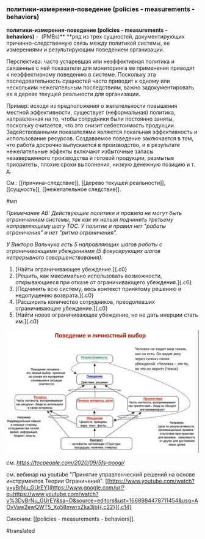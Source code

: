 ### политики-измерения-поведение (policies - measurements - behaviors)

**политики-измерения-поведение (policies - measurements - behaviors)** -  (PMBs)** **ряд из трех сущностей, документирующих причинно-следственную связь между политикой системы, ее измерениями и результирующим поведением организации.

Перспектива: часто устаревшая или неэффективная политика и связанные с ней показатели для мониторинга ее применения приводят к неэффективному поведению в системе. Поскольку эта последовательность сущностей часто приводит к одному или нескольким нежелательным последствиям, важно задокументировать ее в дереве текущей реальности для организации.

Пример: исходя из предположения о желательности повышения местной эффективности, существует (неформальная) политика, направленная на то, чтобы сотрудники были постоянно заняты, поскольку считается, что это снизит себестоимость продукции. Задействованными показателями являются локальная эффективность и использование ресурсов. Создаваемое поведение заключается в том, что работа досрочно выпускается в производство, и в результате нежелательные эффекты включают избыточные запасы незавершенного производства и готовой продукции, размытые приоритеты, плохие сроки выполнения, низкую денежную позицию и т. д.

См.: [[причина-следствие]], [[дерево текущей реальности]], [[сущность]], [[нежелательное следствие]].

#мп

*Примечание АВ: Действующие политики и правила не могут быть ограничением системы, так как их нельзя подчинить третьему направляющему шагу ТОС. У политик и правил нет "работы ограничения" и нет "ритма ограничения".*

*У Виктора Вальчука есть 5 направляющих шагов работы с ограничивающими убеждениями (5 фокусирующих шагов непрерывного совершенствования):*

1.  [Найти ограничивающее убеждение.]{.c0}
2.  [Решить, как максимально использовать возможности, открывающиеся при отказе от ограничивающего убеждения.]{.c0}
3.  [Подчинить всю систему, весь контекст принятому решению и недопущению возврата.]{.c0}
4.  [Расширить количество сотрудников, преодолевших ограничивающее убеждение.]{.c0}
5.  [Найти новое ограничивающее убеждение, но не дать инерции стать им.]{.c0}

![](images/image3.png)

*см.* *https://tocpeople.com/2020/09/5fs-poogi/*

см. вебинар на youtube "Принятие управленческий решений на основе инструментов Теории Ограничений". [[https://www.youtube.com/watch?v=yBrNu_GUrEY](https://www.google.com/url?q=https://www.youtube.com/watch?v%3DyBrNu_GUrEY&sa=D&source=editors&ust=1668984478711454&usg=AOvVaw2ewQWT5_Xo58mwrxZka3jb){.c22}]{.c14}

Синоним: [[policies - measurements - behaviors]].

#translated

